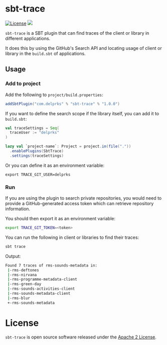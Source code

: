 # sbt-trace

[![License](http://img.shields.io/:license-Apache%202-blue.svg)](http://www.apache.org/licenses/LICENSE-2.0.txt)
[<img src="https://img.shields.io/maven-central/v/com.delprks/sbt-trace_2.10_0.13.svg?label=latest%20release%20for%202.10"/>](http://search.maven.org/#search%7Cga%7C1%7Ca%3A%22sbt-trace_2.10_0.13%22)

`sbt-trace` is a SBT plugin that can find traces of the client or library in different applications.

It does this by using the GitHub's Search API and locating usage of client or library in the `build.sbt` of applications.

<h2>Usage</h2>

<h3>Add to project</h3>

Add the following to `project/build.properties`:

```scala
addSbtPlugin("com.delprks" % "sbt-trace" % "1.0.0")
```

If you want to define the search scope if the library itself, you can add it to `build.sbt`:

```scala
val traceSettings = Seq(
  traceUser := "delprks"
)

lazy val `project-name`: Project = project.in(file("."))
  .enablePlugins(SbtTrace)
  .settings(traceSettings)

```

Or you can define it as an environment variable:

```
export TRACE_GIT_USER=delprks
```

<h3>Run</h3>

If you are using the plugin to search private repositories, you would need to provide a GitHub-generated access token which can retrieve repository information.

You should then export it as an environment variable:

```bash
export TRACE_GIT_TOKEN=<token>
```

You can run the following in client or libraries to find their traces:

```bash
sbt trace
```

Output:

```bash
Found 7 traces of rms-sounds-metadata in:
 |-rms-deftones
 |-rms-nirvana
 |-rms-programme-metadata-client
 |-rms-green-day
 |-rms-sounds-activities-client
 |-rms-sounds-metadata-client
 |-rms-blur
 +-rms-sounds-metadata
```

# License

`sbt-trace` is open source software released under the [Apache 2 License](http://www.apache.org/licenses/LICENSE-2.0).
